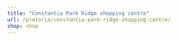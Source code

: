 ```yaml
---
title: "Constantia Park Ridge shopping centre"
url: /pretoria/constantia-park-ridge-shopping-centre/
shop: shop
---
```

